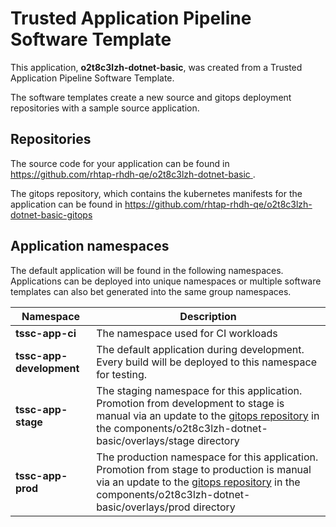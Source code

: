 # Trusted Application Pipeline Software Template

This application, **o2t8c3lzh-dotnet-basic**, was created from a Trusted Application Pipeline Software Template.

The software templates create a new source and gitops deployment repositories with a sample source application. 

## Repositories

The source code for your application can be found in [https://github.com/rhtap-rhdh-qe/o2t8c3lzh-dotnet-basic ](https://github.com/rhtap-rhdh-qe/o2t8c3lzh-dotnet-basic ).
 
The gitops repository, which contains the kubernetes manifests for the application can be found in 
[https://github.com/rhtap-rhdh-qe/o2t8c3lzh-dotnet-basic-gitops ](https://github.com/rhtap-rhdh-qe/o2t8c3lzh-dotnet-basic-gitops ) 

## Application namespaces 

The default application will be found in the following namespaces. Applications can be deployed into unique namespaces or multiple software templates can also bet generated into the same group namespaces.  

|  Namespace   |  Description   |  
| -------- | -------- |
| **tssc-app-ci** | The namespace used for CI workloads |
| **tssc-app-development** | The default application during development. Every build will be deployed to this namespace for testing. |
| **tssc-app-stage** | The staging namespace for this application. Promotion from development to stage is manual via an update to the [gitops repository](https://github.com/rhtap-rhdh-qe/o2t8c3lzh-dotnet-basic-gitops ) in the components/o2t8c3lzh-dotnet-basic/overlays/stage directory |
| **tssc-app-prod** | The production namespace for this application. Promotion from stage to production is manual via an update to the [gitops repository](https://github.com/rhtap-rhdh-qe/o2t8c3lzh-dotnet-basic-gitops ) in the components/o2t8c3lzh-dotnet-basic/overlays/prod directory |